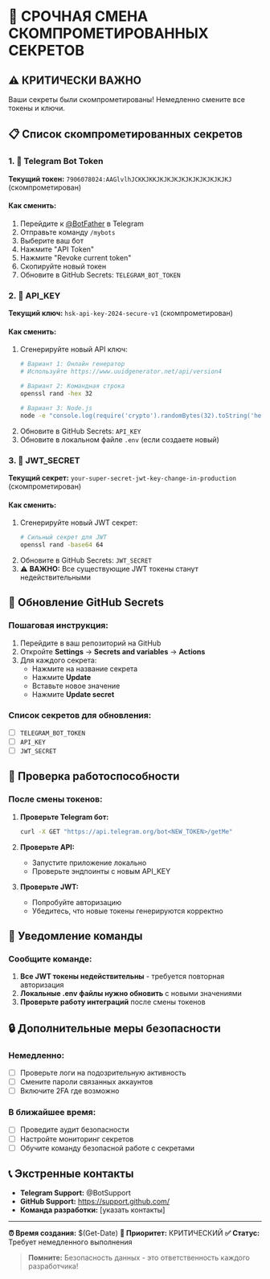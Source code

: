 # 🚨 СРОЧНАЯ СМЕНА СКОМПРОМЕТИРОВАННЫХ СЕКРЕТОВ

## ⚠️ КРИТИЧЕСКИ ВАЖНО
Ваши секреты были скомпрометированы! Немедленно смените все токены и ключи.

## 📋 Список скомпрометированных секретов

### 1. 🤖 Telegram Bot Token
**Текущий токен:** `7906078024:AAGlvlhJCKKJKKJKJKJKJKJKJKJKJKJKJKJ` (скомпрометирован)

#### Как сменить:
1. Перейдите к [@BotFather](https://t.me/botfather) в Telegram
2. Отправьте команду `/mybots`
3. Выберите ваш бот
4. Нажмите "API Token"
5. Нажмите "Revoke current token"
6. Скопируйте новый токен
7. Обновите в GitHub Secrets: `TELEGRAM_BOT_TOKEN`

### 2. 🔑 API_KEY
**Текущий ключ:** `hsk-api-key-2024-secure-v1` (скомпрометирован)

#### Как сменить:
1. Сгенерируйте новый API ключ:
   ```bash
   # Вариант 1: Онлайн генератор
   # Используйте https://www.uuidgenerator.net/api/version4
   
   # Вариант 2: Командная строка
   openssl rand -hex 32
   
   # Вариант 3: Node.js
   node -e "console.log(require('crypto').randomBytes(32).toString('hex'))"
   ```
2. Обновите в GitHub Secrets: `API_KEY`
3. Обновите в локальном файле `.env` (если создаете новый)

### 3. 🔐 JWT_SECRET
**Текущий секрет:** `your-super-secret-jwt-key-change-in-production` (скомпрометирован)

#### Как сменить:
1. Сгенерируйте новый JWT секрет:
   ```bash
   # Сильный секрет для JWT
   openssl rand -base64 64
   ```
2. Обновите в GitHub Secrets: `JWT_SECRET`
3. ⚠️ **ВАЖНО:** Все существующие JWT токены станут недействительными

## 🔧 Обновление GitHub Secrets

### Пошаговая инструкция:
1. Перейдите в ваш репозиторий на GitHub
2. Откройте **Settings** → **Secrets and variables** → **Actions**
3. Для каждого секрета:
   - Нажмите на название секрета
   - Нажмите **Update**
   - Вставьте новое значение
   - Нажмите **Update secret**

### Список секретов для обновления:
- [ ] `TELEGRAM_BOT_TOKEN`
- [ ] `API_KEY`
- [ ] `JWT_SECRET`

## 🧪 Проверка работоспособности

### После смены токенов:
1. **Проверьте Telegram бот:**
   ```bash
   curl -X GET "https://api.telegram.org/bot<NEW_TOKEN>/getMe"
   ```

2. **Проверьте API:**
   - Запустите приложение локально
   - Проверьте эндпоинты с новым API_KEY

3. **Проверьте JWT:**
   - Попробуйте авторизацию
   - Убедитесь, что новые токены генерируются корректно

## 📱 Уведомление команды

### Сообщите команде:
1. **Все JWT токены недействительны** - требуется повторная авторизация
2. **Локальные .env файлы нужно обновить** с новыми значениями
3. **Проверьте работу интеграций** после смены токенов

## 🔒 Дополнительные меры безопасности

### Немедленно:
- [ ] Проверьте логи на подозрительную активность
- [ ] Смените пароли связанных аккаунтов
- [ ] Включите 2FA где возможно

### В ближайшее время:
- [ ] Проведите аудит безопасности
- [ ] Настройте мониторинг секретов
- [ ] Обучите команду безопасной работе с секретами

## 📞 Экстренные контакты

- **Telegram Support:** @BotSupport
- **GitHub Support:** https://support.github.com/
- **Команда разработки:** [указать контакты]

---

**⏰ Время создания:** $(Get-Date)
**🚨 Приоритет:** КРИТИЧЕСКИЙ
**✅ Статус:** Требует немедленного выполнения

> **Помните:** Безопасность данных - это ответственность каждого разработчика!